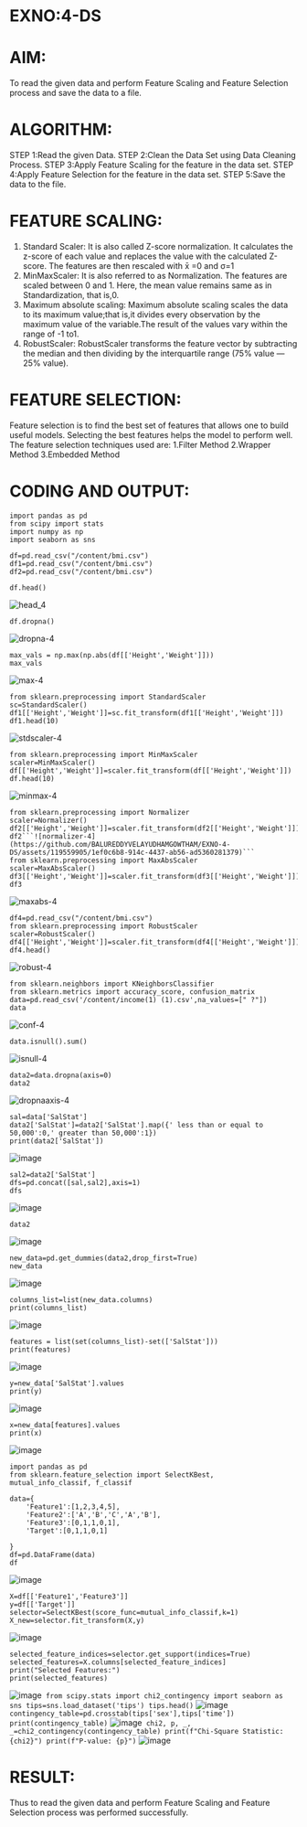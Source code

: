 # EXNO:4-DS
# AIM:
To read the given data and perform Feature Scaling and Feature Selection process and save the
data to a file.

# ALGORITHM:
STEP 1:Read the given Data.
STEP 2:Clean the Data Set using Data Cleaning Process.
STEP 3:Apply Feature Scaling for the feature in the data set.
STEP 4:Apply Feature Selection for the feature in the data set.
STEP 5:Save the data to the file.

# FEATURE SCALING:
1. Standard Scaler: It is also called Z-score normalization. It calculates the z-score of each value and replaces the value with the calculated Z-score. The features are then rescaled with x̄ =0 and σ=1
2. MinMaxScaler: It is also referred to as Normalization. The features are scaled between 0 and 1. Here, the mean value remains same as in Standardization, that is,0.
3. Maximum absolute scaling: Maximum absolute scaling scales the data to its maximum value;that is,it divides every observation by the maximum value of the variable.The result of the values vary within the range of -1 to1.
4. RobustScaler: RobustScaler transforms the feature vector by subtracting the median and then dividing by the interquartile range (75% value — 25% value).

# FEATURE SELECTION:
Feature selection is to find the best set of features that allows one to build useful models. Selecting the best features helps the model to perform well.
The feature selection techniques used are:
1.Filter Method
2.Wrapper Method
3.Embedded Method

# CODING AND OUTPUT:
```
import pandas as pd
from scipy import stats
import numpy as np
import seaborn as sns

df=pd.read_csv("/content/bmi.csv")
df1=pd.read_csv("/content/bmi.csv")
df2=pd.read_csv("/content/bmi.csv")

df.head()
```
![head_4](https://github.com/BALUREDDYVELAYUDHAMGOWTHAM/EXNO-4-DS/assets/119559905/32e5f3d7-e75b-4ba5-a496-3112d8f481b2)

```
df.dropna()
```
![dropna-4](https://github.com/BALUREDDYVELAYUDHAMGOWTHAM/EXNO-4-DS/assets/119559905/1131a2ca-bbe6-4746-8a9e-937d3f24b5a9)

```
max_vals = np.max(np.abs(df[['Height','Weight']]))
max_vals
```
![max-4](https://github.com/BALUREDDYVELAYUDHAMGOWTHAM/EXNO-4-DS/assets/119559905/6ba78607-d401-489d-8827-a56d460d7905)

```
from sklearn.preprocessing import StandardScaler
sc=StandardScaler()
df1[['Height','Weight']]=sc.fit_transform(df1[['Height','Weight']])
df1.head(10)
```
![stdscaler-4](https://github.com/BALUREDDYVELAYUDHAMGOWTHAM/EXNO-4-DS/assets/119559905/da45021a-41a7-47d2-9af8-cedb5d6db610)


```
from sklearn.preprocessing import MinMaxScaler
scaler=MinMaxScaler()
df[['Height','Weight']]=scaler.fit_transform(df[['Height','Weight']])
df.head(10)
```
![minmax-4](https://github.com/BALUREDDYVELAYUDHAMGOWTHAM/EXNO-4-DS/assets/119559905/8aca97b7-0d31-4fed-98b4-f52906675659)

```
from sklearn.preprocessing import Normalizer
scaler=Normalizer()
df2[['Height','Weight']]=scaler.fit_transform(df2[['Height','Weight']])
df2```![normalizer-4](https://github.com/BALUREDDYVELAYUDHAMGOWTHAM/EXNO-4-DS/assets/119559905/1ef0c6b8-914c-4437-ab56-ad5360281379)```
from sklearn.preprocessing import MaxAbsScaler
scaler=MaxAbsScaler()
df3[['Height','Weight']]=scaler.fit_transform(df3[['Height','Weight']])
df3
```
![maxabs-4](https://github.com/BALUREDDYVELAYUDHAMGOWTHAM/EXNO-4-DS/assets/119559905/8278f50e-ef00-4e58-abe6-141fd23aa3e2)
```
df4=pd.read_csv("/content/bmi.csv")
from sklearn.preprocessing import RobustScaler
scaler=RobustScaler()
df4[['Height','Weight']]=scaler.fit_transform(df4[['Height','Weight']])
df4.head()
```
![robust-4](https://github.com/BALUREDDYVELAYUDHAMGOWTHAM/EXNO-4-DS/assets/119559905/9db3bd41-cec6-4cb0-9feb-4ed85ad5c1fa)
```
from sklearn.neighbors import KNeighborsClassifier
from sklearn.metrics import accuracy_score, confusion_matrix
data=pd.read_csv('/content/income(1) (1).csv',na_values=[" ?"])
data
```
![conf-4](https://github.com/BALUREDDYVELAYUDHAMGOWTHAM/EXNO-4-DS/assets/119559905/a47d809a-8ff6-43eb-bd0d-dafcf0f1d2e6)
```
data.isnull().sum()
```
![isnull-4](https://github.com/BALUREDDYVELAYUDHAMGOWTHAM/EXNO-4-DS/assets/119559905/d45f1996-a241-46a5-94b3-24d12c7c13e4)
```
data2=data.dropna(axis=0)
data2
```
![dropnaaxis-4](https://github.com/BALUREDDYVELAYUDHAMGOWTHAM/EXNO-4-DS/assets/119559905/d315acc2-337e-4ce9-bb82-b05e0cec7313)
```
sal=data['SalStat']
data2['SalStat']=data2['SalStat'].map({' less than or equal to 50,000':0,' greater than 50,000':1})
print(data2['SalStat'])
```
![image](https://github.com/BALUREDDYVELAYUDHAMGOWTHAM/EXNO-4-DS/assets/119559905/5eb03112-9f83-464d-a319-ef6e83deb7c0)
```
sal2=data2['SalStat']
dfs=pd.concat([sal,sal2],axis=1)
dfs
```
![image](https://github.com/BALUREDDYVELAYUDHAMGOWTHAM/EXNO-4-DS/assets/119559905/7a399c75-688f-4391-9fa8-4c5909669f96)
```
data2
```
![image](https://github.com/BALUREDDYVELAYUDHAMGOWTHAM/EXNO-4-DS/assets/119559905/d21c85eb-bef9-46c1-8e47-d746ad9e6418)
```
new_data=pd.get_dummies(data2,drop_first=True)
new_data
```
![image](https://github.com/BALUREDDYVELAYUDHAMGOWTHAM/EXNO-4-DS/assets/119559905/15f3e5a8-e060-4d97-846d-350072e067c4)
```
columns_list=list(new_data.columns)
print(columns_list)
```
![image](https://github.com/BALUREDDYVELAYUDHAMGOWTHAM/EXNO-4-DS/assets/119559905/804aeff4-a271-4491-8834-4471f49fd4f1)
```
features = list(set(columns_list)-set(['SalStat']))
print(features)
```
![image](https://github.com/BALUREDDYVELAYUDHAMGOWTHAM/EXNO-4-DS/assets/119559905/120db1bd-c5ec-4753-aad3-c67577d11821)
```
y=new_data['SalStat'].values
print(y)
```
![image](https://github.com/BALUREDDYVELAYUDHAMGOWTHAM/EXNO-4-DS/assets/119559905/3e98a30f-2b8a-4c74-8300-6ffcdfe0675d)
```
x=new_data[features].values
print(x)
```
![image](https://github.com/BALUREDDYVELAYUDHAMGOWTHAM/EXNO-4-DS/assets/119559905/ca293595-6c8d-4fb7-a418-0ce8cc2f325c)

```
import pandas as pd
from sklearn.feature_selection import SelectKBest, mutual_info_classif, f_classif

data={
    'Feature1':[1,2,3,4,5],
    'Feature2':['A','B','C','A','B'],
    'Feature3':[0,1,1,0,1],
    'Target':[0,1,1,0,1]

}
df=pd.DataFrame(data)
df
```
![image](https://github.com/BALUREDDYVELAYUDHAMGOWTHAM/EXNO-4-DS/assets/119559905/2cdeed50-889f-432a-aeed-35cf333a59f5)

```
X=df[['Feature1','Feature3']]
y=df[['Target']]
selector=SelectKBest(score_func=mutual_info_classif,k=1)
X_new=selector.fit_transform(X,y)
```
![image](https://github.com/BALUREDDYVELAYUDHAMGOWTHAM/EXNO-4-DS/assets/119559905/67033fae-b2b9-4b11-80cd-f87aaa2d7a59)

```
selected_feature_indices=selector.get_support(indices=True)
selected_features=X.columns[selected_feature_indices]
print("Selected Features:")
print(selected_features)
```
![image](https://github.com/BALUREDDYVELAYUDHAMGOWTHAM/EXNO-4-DS/assets/119559905/da36751c-c637-4aef-b1d4-ed70c4ff73e3)```
from scipy.stats import chi2_contingency
import seaborn as sns
tips=sns.load_dataset('tips')
tips.head()```
![image](https://github.com/BALUREDDYVELAYUDHAMGOWTHAM/EXNO-4-DS/assets/119559905/c81452ff-0163-49ee-aa0b-214d976d8cb9)```
contingency_table=pd.crosstab(tips['sex'],tips['time'])
print(contingency_table)```
![image](https://github.com/BALUREDDYVELAYUDHAMGOWTHAM/EXNO-4-DS/assets/119559905/1cdf9bb8-86ba-445f-8f3e-1dfa3439ed34)```
chi2, p, _, _=chi2_contingency(contingency_table)
print(f"Chi-Square Statistic: {chi2}")
print(f"P-value: {p}")```
![image](https://github.com/BALUREDDYVELAYUDHAMGOWTHAM/EXNO-4-DS/assets/119559905/3527df64-8333-42ef-b737-1d6dba433d2d)



# RESULT:
Thus to read the given data and perform Feature Scaling and Feature Selection process was performed successfully.

